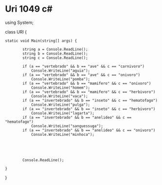 # Uri 1049 c#

using System; 

class URI {

    static void Main(string[] args) { 

            string a = Console.ReadLine();
            string b = Console.ReadLine();
            string c = Console.ReadLine();

            if (a == "vertebrado" && b == "ave" && c == "carnivoro")
                Console.WriteLine("aguia");
            if (a == "vertebrado" && b == "ave" && c == "onivoro")
                Console.WriteLine("pomba");
            if (a == "vertebrado" && b == "mamifero" && c == "onivoro")
                Console.WriteLine("homem");
            if (a == "vertebrado" && b == "mamifero" && c == "herbivoro")
                Console.WriteLine("vaca");
            if (a == "invertebrado" && b == "inseto" && c == "hematofago")
                Console.WriteLine("pulga");
            if (a == "invertebrado" && b == "inseto" && c == "herbivoro")
                Console.WriteLine("lagarta");
            if (a == "invertebrado" && b == "anelideo" && c == "hematofago")
                Console.WriteLine("sanguessuga");
            if (a == "invertebrado" && b == "anelideo" && c == "onivoro")
                Console.WriteLine("minhoca");
            




            Console.ReadLine();

    }

}

